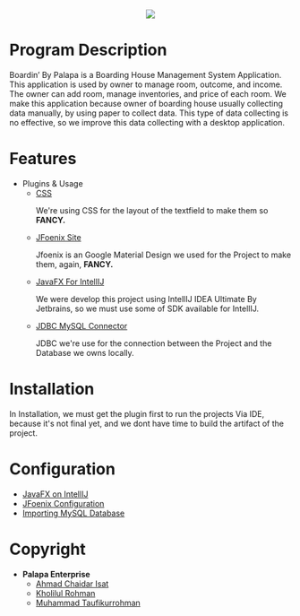 <h1 align="center">
    <img src="https://cdn.discordapp.com/attachments/859690724550508546/937720556067901530/Logo-BoardinWide.png">
</h1>

<h1><b>Program Description</b></h1>

<p> Boardin’ By Palapa is a Boarding House Management System Application. This application is used by owner to manage room, outcome, and income. The owner can add room, manage inventories, and price of each room. 
We make this application because owner of boarding house usually collecting data manually, by using paper to collect data. This type of data collecting is no effective, so we improve this data collecting with a desktop application.</p>
 
<h1><b>Features</b></h1>

- Plugins & Usage
    - [CSS](https://docs.oracle.com/javafx/2/api/javafx/scene/doc-files/cssref.html)
        <p>We're using CSS for the layout of the textfield to make them so <b>FANCY.</b></p>
    - [JFoenix Site](https://github.com/sshahine/JFoenix)
        <p>Jfoenix is an Google Material Design we used for the Project to make them, again, <b>FANCY.</b></p>
    - [JavaFX For IntellIJ](https://openjfx.io/)
        <p>We were develop this project using IntellIJ IDEA Ultimate By Jetbrains, so we must use some of SDK available for IntellIJ.</p>
    - [JDBC MySQL Connector](https://dev.mysql.com/downloads/connector/j/)
        <p>JDBC we're use for the connection between the Project and the Database we owns locally.</p>
  
<h1><b>Installation</h1></b>

In Installation, we must get the plugin first to run the projects Via IDE, because it's not final yet, and we dont have time to build the artifact of the project.

<h1><b>Configuration</h1></b>

- [JavaFX on IntellIJ](https://www.jetbrains.com/help/idea/discover-intellij-idea.html)
- [JFoenix Configuration](https://github.com/sshahine/JFoenix)
- [Importing MySQL Database](https://www.digitalocean.com/community/tutorials/how-to-import-and-export-databases-in-mysql-or-mariadb)

<h1><b>Copyright</b></h1>

- <b>Palapa Enterprise</b>
    - [Ahmad Chaidar Isat](https://github.com/XYZCurrate86)
    - [Kholilul Rohman](https://github.com/khoumann)
    - [Muhammad Taufikurrohman](https://github.com/Taufikur28)
